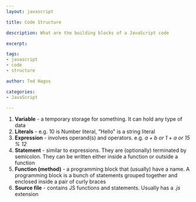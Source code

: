 ```yaml
---
layout: javascript

title: Code Structure

description: What are the building blocks of a JavaScript code

excerpt: 

tags:
- javascript
- code
- structure

author: Ted Hagos

categories:
- JavaScript

---
```





1. **Variable** - a temporary storage for something. It can hold any type of data 
2. **Literals** - e.g. 10 is Number literal, "Hello" is a string literal
3. **Expression** - involves operand(s) and operators. e.g. *a + b or 1 + a or 15 % 12*
4. **Statement** - similar to expressions. They are (optionally) terminated by semicolon. They can be written either inside a function or outside a function
5. **Function (method)** - a programming block that (usually) have a name. A programming block is a bunch of statements grouped together and enclosed inside a pair of curly braces
6. **Source file** - contains JS functions and statements. Usually has a *.js* extension


